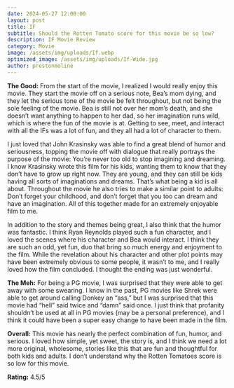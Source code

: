 ```yaml
---
date: 2024-05-27 12:00:00
layout: post
title: IF
subtitle: Should the Rotten Tomato score for this movie be so low?
description: IF Movie Review
category: Movie
image: /assets/img/uploads/If.webp
optimized_image: /assets/img/uploads/If-Wide.jpg
author: prestonmoline
---
```


**The Good:**
From the start of the movie, I realized I would really enjoy this movie. They start the movie off on a serious note, Bea’s mom dying, and they let the serious tone of the movie be felt throughout, but not being the sole feeling of the movie. Bea is still not over her mom’s death, and she doesn’t want anything to happen to her dad, so her imagination runs wild, which is where the fun of the movie is at. Getting to see, meet, and interact with all the IFs was a lot of fun, and they all had a lot of character to them. 

I just loved that John Krasinsky was able to find a great blend of humor and seriousness, topping the movie off with dialogue that really portrays the purpose of the movie: You’re never too old to stop imagining and dreaming. I know Krasinsky wrote this film for his kids, wanting them to know that they don’t have to grow up right now. They are young, and they can still be kids having all sorts of imaginations and dreams. That’s what being a kid is all about. Throughout the movie he also tries to make a similar point to adults: Don’t forget your childhood, and don’t forget that you too can dream and have an imagination. All of this together made for an extremely enjoyable film to me.

In addition to the story and themes being great, I also think that the humor was fantastic. I think Ryan Reynolds played such a fun character, and I loved the scenes where his character and Bea would interact. I think they are such an odd, yet fun, duo that bring so much energy and enjoyment to the film. While the revelation about his character and other plot points may have been extremely obvious to some people, it wasn’t to me, and I really loved how the film concluded. I thought the ending was just wonderful.


**The Meh:**
For being a PG movie, I was surprised that they were able to get away with some swearing. I know in the past, PG movies like Shrek were able to get around calling Donkey an “ass,” but I was surprised that this movie had “hell” said twice and “damn” said once. I just think that profanity shouldn’t be used at all in PG movies (may be a personal preference), and I think it could have been a super easy change to have been made in the film.


**Overall:**
This movie has nearly the perfect combination of fun, humor, and serious. I loved how simple, yet sweet, the story is, and I think we need a lot more original, wholesome, stories like this that are fun and thoughtful for both kids and adults. I don’t understand why the Rotten Tomatoes score is so low for this movie.


**Rating:**
4.5/5
